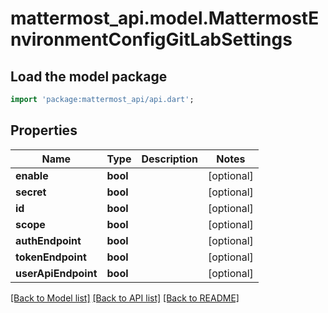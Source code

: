 # mattermost_api.model.MattermostEnvironmentConfigGitLabSettings

## Load the model package
```dart
import 'package:mattermost_api/api.dart';
```

## Properties
Name | Type | Description | Notes
------------ | ------------- | ------------- | -------------
**enable** | **bool** |  | [optional] 
**secret** | **bool** |  | [optional] 
**id** | **bool** |  | [optional] 
**scope** | **bool** |  | [optional] 
**authEndpoint** | **bool** |  | [optional] 
**tokenEndpoint** | **bool** |  | [optional] 
**userApiEndpoint** | **bool** |  | [optional] 

[[Back to Model list]](../GENERATED_README.md#documentation-for-models) [[Back to API list]](../GENERATED_README.md#documentation-for-api-endpoints) [[Back to README]](../GENERATED_README.md)


